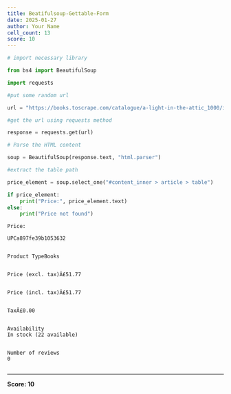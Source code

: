 ```yaml
---
title: Beatifulsoup-Gettable-Form
date: 2025-01-27
author: Your Name
cell_count: 13
score: 10
---
```


```python
# import necessary library
```


```python
from bs4 import BeautifulSoup
```


```python
import requests
```


```python
#put some random url
```


```python
url = "https://books.toscrape.com/catalogue/a-light-in-the-attic_1000/index.html"
```


```python
#get the url using requests method
```


```python
response = requests.get(url)
```


```python
# Parse the HTML content
```


```python
soup = BeautifulSoup(response.text, "html.parser")
```


```python
#extract the table path
```


```python
price_element = soup.select_one("#content_inner > article > table")
```


```python
if price_element:
    print("Price:", price_element.text)
else:
    print("Price not found")
```

    Price: 
    
    UPCa897fe39b1053632
    
    
    Product TypeBooks
    
    
    Price (excl. tax)Â£51.77
    
    
    Price (incl. tax)Â£51.77
    
    
    TaxÂ£0.00
    
    
    Availability
    In stock (22 available)
    
    
    Number of reviews
    0
    
    



```python

```


---
**Score: 10**
